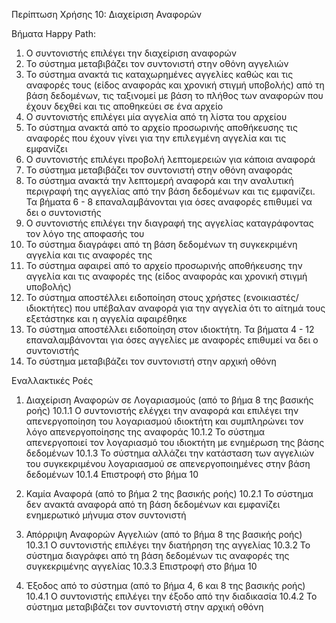 Περίπτωση Χρήσης 10: Διαχείριση Αναφορών

Βήματα Happy Path:
1.  Ο συντονιστής επιλέγει την διαχείριση αναφορών
2.  Το σύστημα μεταβιβάζει τον συντονιστή στην οθόνη αγγελιών
3.  Το σύστημα ανακτά τις καταχωρημένες αγγελίες καθώς και τις αναφορές τους (είδος αναφοράς και χρονική στιγμή υποβολής) από τη βάση δεδομένων, τις ταξινομεί με βάση το πλήθος των αναφορών που έχουν δεχθεί και τις αποθηκεύει σε ένα αρχείο 
4.  Ο συντονιστής επιλέγει μία αγγελία από τη λίστα του αρχείου
5.  Το σύστημα ανακτά από το αρχείο προσωρινής αποθήκευσης τις αναφορές που έχουν γίνει για την επιλεγμένη αγγελία και τις εμφανίζει 
6.  Ο συντονιστής επιλέγει προβολή λεπτομερειών για κάποια αναφορά
7.  Το σύστημα μεταβιβάζει τον συντονιστή στην οθόνη αναφοράς
8.  Το σύστημα ανακτά την λεπτομερή αναφορά και την αναλυτική περιγραφή της αγγελίας από την βάση δεδομένων και τις εμφανίζει. Τα βήματα 6 - 8 επαναλαμβάνονται για όσες αναφορές επιθυμεί να δει ο συντονιστής 
9.  Ο συντονιστής επιλέγει την διαγραφή της αγγελίας καταγράφοντας τον λόγο της αποφασής του
10.  Το σύστημα διαγράφει από τη βάση δεδομένων τη συγκεκριμένη αγγελία και τις αναφορές της 
11. Το σύστημα αφαιρεί από το αρχείο προσωρινής αποθήκευσης την αγγελία και τις αναφορές της (είδος αναφοράς και χρονική στιγμή υποβολής) 
12. Το σύστημα αποστέλλει ειδοποίηση στους χρήστες (ενοικιαστές/ιδιοκτήτες) που υπέβαλαν αναφορά για την αγγελία ότι το αίτημά τους εξετάστηκε και η αγγελία αφαιρέθηκε
13. Το σύστημα αποστέλλει ειδοποίηση στον ιδιοκτήτη. Τα βήματα 4 - 12 επαναλαμβάνονται για όσες αγγελίες με αναφορές επιθυμεί να δει ο συντονιστής 
14. Το σύστημα μεταβιβάζει τον συντονιστή στην αρχική οθόνη

Εναλλακτικές Ροές
1. Διαχείριση Αναφορών σε Λογαριασμούς (από το βήμα 8 της βασικής ροής)
10.1.1 Ο συντονιστής ελέγχει την αναφορά και επιλέγει την απενεργοποίηση του λογαριασμού ιδιοκτήτη και συμπληρώνει τον λόγο απενεργοποίησης της αναφοράς
10.1.2 Το σύστημα απενεργοποιεί τον λογαριασμό του ιδιοκτήτη  με ενημέρωση της βάσης δεδομένων
10.1.3 Το σύστημα αλλάζει την κατάσταση των αγγελιών του συγκεκριμένου λογαριασμού σε απενεργοποιημένες στην βάση δεδομένων
10.1.4 Επιστροφή στο βήμα 10

2. Καμία Αναφορά (από το βήμα 2 της βασικής ροής)
10.2.1 Το σύστημα δεν ανακτά αναφορά από τη βάση δεδομένων και εμφανίζει ενημερωτικό μήνυμα στον συντονιστή

3. Απόρριψη Αναφορών Αγγελιών (από το βήμα 8 της βασικής ροής)
10.3.1 Ο συντονιστής επιλέγει την διατήρηση της αγγελίας
10.3.2 Το σύστημα διαγράφει από τη βάση δεδομένων τις αναφορές της συγκεκριμένης αγγελίας
10.3.3 Επιστροφή στο βήμα 10

4. Έξοδος από το σύστημα (από το βήμα 4, 6 και 8 της βασικής ροής)
10.4.1 Ο συντονιστής επιλέγει την έξοδο από την διαδικασία
10.4.2 Το σύστημα μεταβιβάζει τον συντονιστή στην αρχική οθόνη
